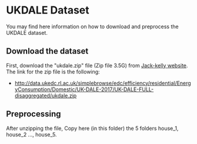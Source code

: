 # UKDALE Dataset

You may find here information on how to download and preprocess the UKDALE dataset.

## Download the dataset

First, download the "ukdale.zip" file (Zip file 3.5G) from [Jack-kelly website](https://jack-kelly.com/data/). The link for the zip file is the following:

- http://data.ukedc.rl.ac.uk/simplebrowse/edc/efficiency/residential/EnergyConsumption/Domestic/UK-DALE-2017/UK-DALE-FULL-disaggregated/ukdale.zip

## Preprocessing

After unzipping the file, Copy here (in this folder) the 5 folders house_1, house_2 ..., house_5.
